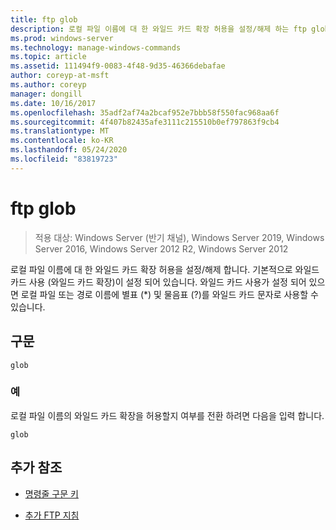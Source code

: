 ```yaml
---
title: ftp glob
description: 로컬 파일 이름에 대 한 와일드 카드 확장 허용을 설정/해제 하는 ftp glob 명령에 대 한 참조 항목입니다.
ms.prod: windows-server
ms.technology: manage-windows-commands
ms.topic: article
ms.assetid: 111494f9-0083-4f48-9d35-46366debafae
author: coreyp-at-msft
ms.author: coreyp
manager: dongill
ms.date: 10/16/2017
ms.openlocfilehash: 35adf2af74a2bcaf952e7bbb58f550fac968aa6f
ms.sourcegitcommit: 4f407b82435afe3111c215510b0ef797863f9cb4
ms.translationtype: MT
ms.contentlocale: ko-KR
ms.lasthandoff: 05/24/2020
ms.locfileid: "83819723"
---
```

# <a name="ftp-glob"></a>ftp glob

> 적용 대상: Windows Server (반기 채널), Windows Server 2019, Windows Server 2016, Windows Server 2012 R2, Windows Server 2012

로컬 파일 이름에 대 한 와일드 카드 확장 허용을 설정/해제 합니다. 기본적으로 와일드 카드 사용 (와일드 카드 확장)이 설정 되어 있습니다. 와일드 카드 사용가 설정 되어 있으면 로컬 파일 또는 경로 이름에 별표 (*) 및 물음표 (?)를 와일드 카드 문자로 사용할 수 있습니다.

## <a name="syntax"></a>구문

```
glob
```

### <a name="examples"></a>예

로컬 파일 이름의 와일드 카드 확장을 허용할지 여부를 전환 하려면 다음을 입력 합니다.

```
glob
```

## <a name="additional-references"></a>추가 참조

- [명령줄 구문 키](command-line-syntax-key.md)

- [추가 FTP 지침](https://docs.microsoft.com/previous-versions/orphan-topics/ws.10/cc756013(v=ws.10))

